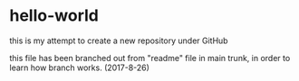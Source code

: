 # hello-world
this is my attempt to create a new repository under GitHub

this file has been branched out from "readme" file in main trunk, in order to learn how branch works.  (2017-8-26) 
